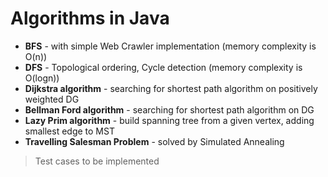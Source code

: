 # Algorithms in Java

* **BFS** - with simple Web Crawler implementation (memory complexity is O(n))
* **DFS** - Topological ordering, Cycle detection (memory complexity is O(logn))
* **Dijkstra algorithm** - searching for shortest path algorithm on positively weighted DG
* **Bellman Ford algorithm** - searching for shortest path algorithm on DG
* **Lazy Prim algorithm** - build spanning tree from a given vertex, adding smallest edge to MST
* **Travelling Salesman Problem** - solved by Simulated Annealing


>Test cases to be implemented